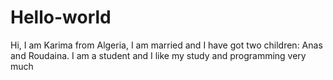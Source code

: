 # Hello-world
Hi,
I am Karima from Algeria, I am married and I have got two children: Anas and Roudaina.
I am a student and I like my study and programming very much

